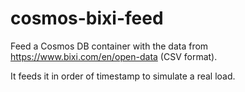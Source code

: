 # cosmos-bixi-feed

Feed a Cosmos DB container with the data from https://www.bixi.com/en/open-data (CSV format).

It feeds it in order of timestamp to simulate a real load.
